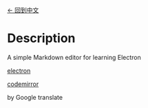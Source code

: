 [<- 回到中文](https://github.com/EldarYu/markdown-editor)

# Description

A simple Markdown editor for learning Electron

[electron](https://electron.atom.io/)

[codemirror](http://codemirror.net/)

by Google translate